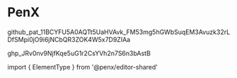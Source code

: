 # PenX

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

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

import { ElementType } from '@penx/editor-shared'
